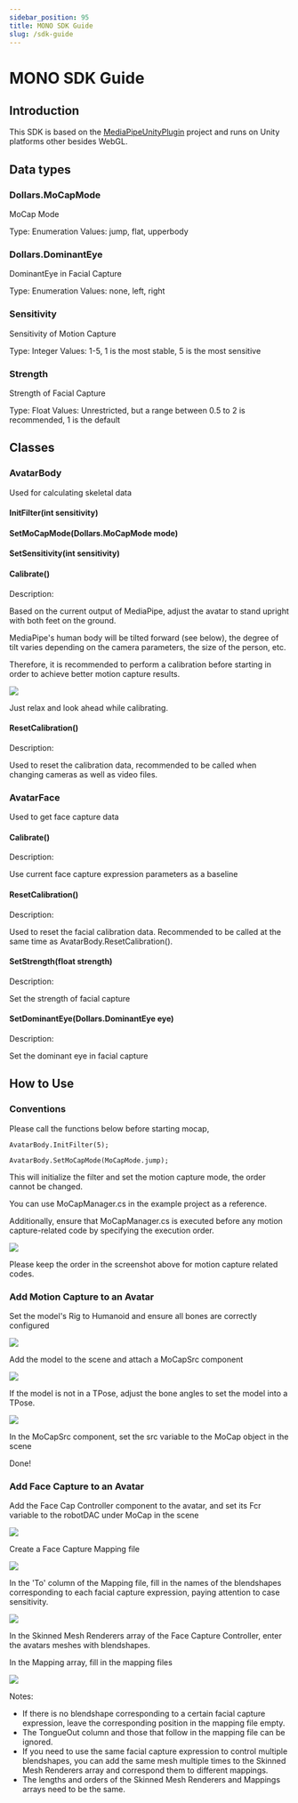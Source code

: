```yaml
---
sidebar_position: 95
title: MONO SDK Guide
slug: /sdk-guide
---
```


# MONO SDK Guide

## Introduction

This SDK is based on the [MediaPipeUnityPlugin](https://github.com/homuler/MediaPipeUnityPlugin) project and runs on Unity platforms other besides WebGL.

## Data types

### Dollars.MoCapMode

MoCap Mode

Type: Enumeration
Values: jump, flat, upperbody

### Dollars.DominantEye

DominantEye in Facial Capture

Type: Enumeration
Values: none, left, right

### Sensitivity

Sensitivity of Motion Capture

Type: Integer
Values: 1-5, 1 is the most stable, 5 is the most sensitive

### Strength

Strength of Facial Capture

Type: Float
Values: Unrestricted, but a range between 0.5 to 2 is recommended, 1 is the default

## Classes

### AvatarBody

Used for calculating skeletal data

#### InitFilter(int sensitivity)

#### SetMoCapMode(Dollars.MoCapMode mode)

#### SetSensitivity(int sensitivity)

#### Calibrate()

Description:

Based on the current output of MediaPipe, adjust the avatar to stand upright with both feet on the ground.

MediaPipe's human body will be tilted forward (see below), the degree of tilt varies depending on the camera parameters, the size of the person, etc.

Therefore, it is recommended to perform a calibration before starting in order to achieve better motion capture results.

![](../img/mediapipe.png)

Just relax and look ahead while calibrating.

#### ResetCalibration()

Description:

Used to reset the calibration data, recommended to be called when changing cameras as well as video files.

### AvatarFace

Used to get face capture data

#### Calibrate()

Description:

Use current face capture expression parameters as a baseline

#### ResetCalibration()

Description:

Used to reset the facial calibration data.
Recommended to be called at the same time as AvatarBody.ResetCalibration().

#### SetStrength(float strength)

Description:

Set the strength of facial capture

#### SetDominantEye(Dollars.DominantEye eye)

Description:

Set the dominant eye in facial capture

## How to Use

### Conventions

Please call the functions below before starting mocap,

`AvatarBody.InitFilter(5);`

`AvatarBody.SetMoCapMode(MoCapMode.jump);`

This will initialize the filter and set the motion capture mode, the order cannot be changed.

You can use MoCapManager.cs in the example project as a reference.

Additionally, ensure that MoCapManager.cs is executed before any motion capture-related code by specifying the execution order.

![](../img/execution.png)

Please keep the order in the screenshot above for motion capture related codes.

### Add Motion Capture to an Avatar

Set the model's Rig to Humanoid and ensure all bones are correctly configured

![](../img/sdk-spec1.png)

Add the model to the scene and attach a MoCapSrc component

![](../img/sdk-spec2.png)

If the model is not in a TPose, adjust the bone angles to set the model into a TPose.

![](../img/sdk-spec3.png)

In the MoCapSrc component, set the src variable to the MoCap object in the scene

Done!

### Add Face Capture to an Avatar

Add the Face Cap Controller component to the avatar, and set its Fcr variable to the robotDAC under MoCap in the scene

![](../img/sdk-spec4.png)

Create a Face Capture Mapping file

![](../img/sdk-spec5.png)

In the 'To' column of the Mapping file, fill in the names of the blendshapes corresponding to each facial capture expression, paying attention to case sensitivity.

![](../img/sdk-spec6.png)

In the Skinned Mesh Renderers array of the Face Capture Controller, enter the avatars meshes with blendshapes.

In the Mapping array, fill in the mapping files

![](../img/sdk-spec7.png)

Notes:

- If there is no blendshape corresponding to a certain facial capture expression, leave the corresponding position in the mapping file empty.
- The TongueOut column and those that follow in the mapping file can be ignored.
- If you need to use the same facial capture expression to control multiple blendshapes, you can add the same mesh multiple times to the Skinned Mesh Renderers array and correspond them to different mappings.
- The lengths and orders of the Skinned Mesh Renderers and Mappings arrays need to be the same.